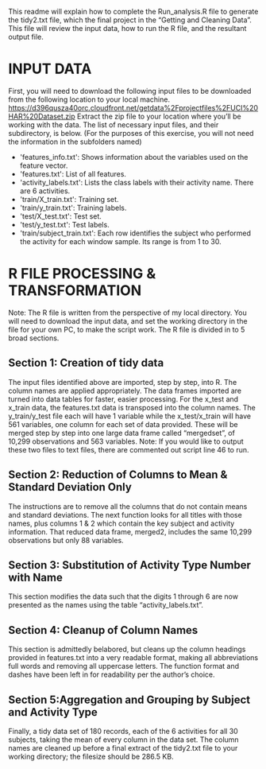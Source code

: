 This readme will explain how to complete the Run_analysis.R file to generate the tidy2.txt file, which  the final project in the “Getting and Cleaning Data”.  This file will review the input data, how to run the R file, and the resultant output file.

# INPUT DATA
First, you will need to download the following input files to be downloaded from the following location to your local machine.  
https://d396qusza40orc.cloudfront.net/getdata%2Fprojectfiles%2FUCI%20HAR%20Dataset.zip
Extract the zip file to your location where you’ll be working with the data. The list of necessary input files, and their subdirectory, is below.  (For the purposes of this exercise, you will not need the information in the subfolders named) 
- 'features_info.txt': Shows information about the variables used on the feature vector.
- 'features.txt': List of all features.
- 'activity_labels.txt': Lists the class labels with their activity name.  There are 6 activities.
- 'train/X_train.txt': Training set.
- 'train/y_train.txt': Training labels.
- 'test/X_test.txt': Test set.
- 'test/y_test.txt': Test labels.
- 'train/subject_train.txt': Each row identifies the subject who performed the activity for each window sample. Its range is from 1 to 30. 

# R FILE PROCESSING & TRANSFORMATION
Note: The R file is written from the perspective of my local directory.  You will need to download the input data, and set the working directory in the file for your own PC, to make the script work.
The R file is divided in to 5 broad sections.

## Section 1: Creation of tidy data
The input files identified above are imported, step by step, into R. The column names are applied appropriately.  The data frames imported are turned into data tables for faster, easier processing. 
For the x_test and x_train data, the features.txt data is transposed into the column names.  The y_train/y_test file each will have 1 variable while the x_test/x_train will have 561 variables, one column for each set of data provided.
These will be merged step by step into one large data frame called “mergedset”, of 10,299 observations and 563 variables.
Note: If you would like to output these two files to text files, there are commented out script line 46 to run.
## Section 2: Reduction of Columns to Mean & Standard Deviation Only
The instructions are to remove all the columns that do not contain means and standard deviations.  The next function looks for all titles with those names, plus columns 1 & 2 which contain the key subject and activity information. That reduced data frame, merged2, includes the same 10,299 observations but only 88 variables.  
## Section 3: Substitution of Activity Type Number with Name
This section modifies the data such that the digits 1 through 6 are now presented as the names using the table “activity_labels.txt”.
## Section 4: Cleanup of Column Names
This section is admittedly belabored, but cleans up the column headings provided in features.txt into a very readable format, making all abbreviations full words and removing all uppercase letters.  The function format and dashes have been left in for readability per the author’s choice.
## Section 5:Aggregation and Grouping by Subject and Activity Type
Finally, a tidy data set of 180 records, each of the 6 activities for all 30 subjects, taking the mean of every column in the data set.  The column names are cleaned up before a final extract of the tidy2.txt file to your working directory; the filesize should be 286.5 KB. 


